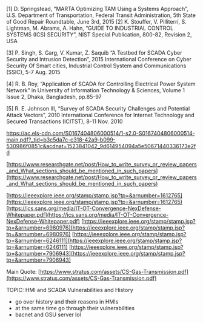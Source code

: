 [1] D. Springstead, “MARTA Optimizing TAM Using a Systems Approach”, U.S. Department of Transportation, Federal Transit Administration, 5th State of Good Repair Roundtable, June 3rd, 2015
[2] K. Stouffer, V. Pilliterri, S. Lightman, M. Abrams, A. Hahn, “GUIDE TO INDUSTRIAL CONTROL SYSTEMS (ICS) SECURITY”, NIST Special Publication, 800-82, Revision 2, USA

[3] P. Singh, S. Garg, V. Kumar, Z. Saquib “A Testbed for SCADA Cyber Security and Intrusion Detection”, 2015 International Conference on Cyber Security Of Smart cities, Industrial Control System and Communications (SSIC), 5-7 Aug. 2015

[4] R. B. Roy, “Application   of   SCADA   for   Controlling   Electrical Power System Network” in University of Information Technology & Sciences, Volume 1 Issue 2, Dhaka, Bangladesh, pp.85-97  

[5] R. E. Johnson III, “Survey of SCADA Security Challenges and Potential Attack Vectors”, 2010 International Conference for Internet Technology and Secured Transactions (ICITST), 8-11 Nov. 2010

[https://ac.els-cdn.com/S0167404806000514/1-s2.0-S0167404806000514-main.pdf?_tid=b3c5da7c-c318-42a9-b099-530986f0851c&acdnat=1523841042_9d614954094a5e50671440336173e2fd
](https://ac.els-cdn.com/S0167404806000514/1-s2.0-S0167404806000514-main.pdf?_tid=b3c5da7c-c318-42a9-b099-530986f0851c&acdnat=1523841042_9d614954094a5e50671440336173e2fd)

[https://www.researchgate.net/post/How_to_write_survey_or_review_papers_and_What_sections_should_be_mentioned_in_such_papers](https://www.researchgate.net/post/How_to_write_survey_or_review_papers_and_What_sections_should_be_mentioned_in_such_papers)

[https://ieeexplore.ieee.org/stamp/stamp.jsp?tp=&arnumber=1612765](https://ieeexplore.ieee.org/stamp/stamp.jsp?tp=&arnumber=1612765)
[https://ics.sans.org/media/IT-OT-Convergence-NexDefense-Whitepaper.pdf](https://ics.sans.org/media/IT-OT-Convergence-NexDefense-Whitepaper.pdf)
[https://ieeexplore.ieee.org/stamp/stamp.jsp?tp=&arnumber=6980976](https://ieeexplore.ieee.org/stamp/stamp.jsp?tp=&arnumber=6980976)
[https://ieeexplore.ieee.org/stamp/stamp.jsp?tp=&arnumber=6246111](https://ieeexplore.ieee.org/stamp/stamp.jsp?tp=&arnumber=6246111)
[https://ieeexplore.ieee.org/stamp/stamp.jsp?tp=&arnumber=7906943](https://ieeexplore.ieee.org/stamp/stamp.jsp?tp=&arnumber=7906943)


Main Quote: [https://www.stratus.com/assets/CS-Gas-Transmission.pdf](https://www.stratus.com/assets/CS-Gas-Transmission.pdf)


TOPIC: HMI and SCADA Vulnerabilities and History
- go over history and their reasons in HMIs
- at the  same time go through their vulnerabilities
- bacnet and GSU server lol
